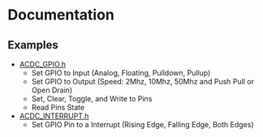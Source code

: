 # Documentation
## Examples
* [ACDC_GPIO.h](GPIO.md)
    * Set GPIO to Input (Analog, Floating, Pulldown, Pullup)
    * Set GPIO to Output (Speed: 2Mhz, 10Mhz, 50Mhz and Push Pull or Open Drain)
    * Set, Clear, Toggle, and Write to Pins
    * Read Pins State
* [ACDC_INTERRUPT.h](INTERRUPT.md)
    * Set GPIO Pin to a Interrupt (Rising Edge, Falling Edge, Both Edges)